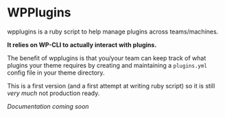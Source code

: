 # WPPlugins

wpplugins is a ruby script to help manage plugins across teams/machines. 

**It relies on WP-CLI to actually interact with plugins.**

The benefit of wpplugins is that you/your team can keep track of what plugins your theme requires by creating and maintaining a `plugins.yml` config file in your theme directory.

This is a first version (and a first attempt at writing ruby script) so it is still *very much* not production ready.

*Documentation coming soon*
